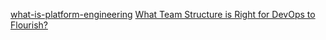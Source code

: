 [what-is-platform-engineering](https://platformengineering.org/blog/what-is-platform-engineering)
[What Team Structure is Right for DevOps to Flourish?](https://web.devopstopologies.com/#anti-types)
